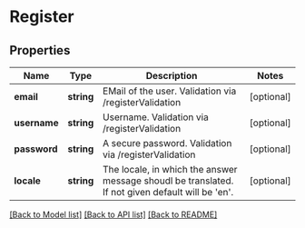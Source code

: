 # Register

## Properties
Name | Type | Description | Notes
------------ | ------------- | ------------- | -------------
**email** | **string** | EMail of the user. Validation via /registerValidation | [optional] 
**username** | **string** | Username. Validation via /registerValidation | [optional] 
**password** | **string** | A secure password. Validation via /registerValidation | [optional] 
**locale** | **string** | The locale, in which the answer message shoudl be translated. If not given default will be &#39;en&#39;. | [optional] 

[[Back to Model list]](../README.md#documentation-for-models) [[Back to API list]](../README.md#documentation-for-api-endpoints) [[Back to README]](../README.md)


